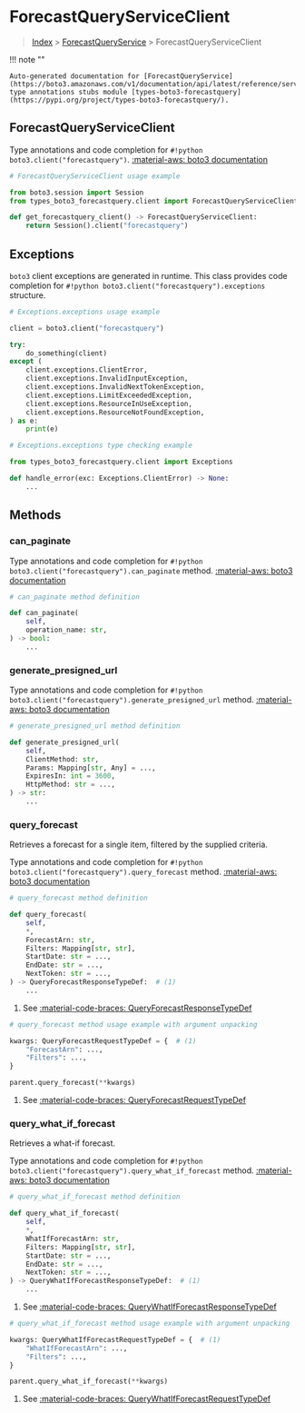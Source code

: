 # ForecastQueryServiceClient

> [Index](../README.md) > [ForecastQueryService](./README.md) > ForecastQueryServiceClient

!!! note ""

    Auto-generated documentation for [ForecastQueryService](https://boto3.amazonaws.com/v1/documentation/api/latest/reference/services/forecastquery.html#forecastqueryservice)
    type annotations stubs module [types-boto3-forecastquery](https://pypi.org/project/types-boto3-forecastquery/).

## ForecastQueryServiceClient

Type annotations and code completion for `#!python boto3.client("forecastquery")`.
[:material-aws: boto3 documentation](https://boto3.amazonaws.com/v1/documentation/api/latest/reference/services/forecastquery.html#ForecastQueryService.Client)

```python
# ForecastQueryServiceClient usage example

from boto3.session import Session
from types_boto3_forecastquery.client import ForecastQueryServiceClient

def get_forecastquery_client() -> ForecastQueryServiceClient:
    return Session().client("forecastquery")
```

## Exceptions


`boto3` client exceptions are generated in runtime.
This class provides code completion for `#!python boto3.client("forecastquery").exceptions` structure.

```python
# Exceptions.exceptions usage example

client = boto3.client("forecastquery")

try:
    do_something(client)
except (
    client.exceptions.ClientError,
    client.exceptions.InvalidInputException,
    client.exceptions.InvalidNextTokenException,
    client.exceptions.LimitExceededException,
    client.exceptions.ResourceInUseException,
    client.exceptions.ResourceNotFoundException,
) as e:
    print(e)
```

```python
# Exceptions.exceptions type checking example

from types_boto3_forecastquery.client import Exceptions

def handle_error(exc: Exceptions.ClientError) -> None:
    ...
```


## Methods


### can\_paginate



Type annotations and code completion for `#!python boto3.client("forecastquery").can_paginate` method.
[:material-aws: boto3 documentation](https://boto3.amazonaws.com/v1/documentation/api/latest/reference/services/forecastquery/client/can_paginate.html)

```python
# can_paginate method definition

def can_paginate(
    self,
    operation_name: str,
) -> bool:
    ...
```


### generate\_presigned\_url



Type annotations and code completion for `#!python boto3.client("forecastquery").generate_presigned_url` method.
[:material-aws: boto3 documentation](https://boto3.amazonaws.com/v1/documentation/api/latest/reference/services/forecastquery/client/generate_presigned_url.html)

```python
# generate_presigned_url method definition

def generate_presigned_url(
    self,
    ClientMethod: str,
    Params: Mapping[str, Any] = ...,
    ExpiresIn: int = 3600,
    HttpMethod: str = ...,
) -> str:
    ...
```


### query\_forecast

Retrieves a forecast for a single item, filtered by the supplied criteria.

Type annotations and code completion for `#!python boto3.client("forecastquery").query_forecast` method.
[:material-aws: boto3 documentation](https://boto3.amazonaws.com/v1/documentation/api/latest/reference/services/forecastquery/client/query_forecast.html)

```python
# query_forecast method definition

def query_forecast(
    self,
    *,
    ForecastArn: str,
    Filters: Mapping[str, str],
    StartDate: str = ...,
    EndDate: str = ...,
    NextToken: str = ...,
) -> QueryForecastResponseTypeDef:  # (1)
    ...
```

1. See [:material-code-braces: QueryForecastResponseTypeDef](./type_defs.md#queryforecastresponsetypedef)


```python
# query_forecast method usage example with argument unpacking

kwargs: QueryForecastRequestTypeDef = {  # (1)
    "ForecastArn": ...,
    "Filters": ...,
}

parent.query_forecast(**kwargs)
```

1. See [:material-code-braces: QueryForecastRequestTypeDef](./type_defs.md#queryforecastrequesttypedef)

### query\_what\_if\_forecast

Retrieves a what-if forecast.

Type annotations and code completion for `#!python boto3.client("forecastquery").query_what_if_forecast` method.
[:material-aws: boto3 documentation](https://boto3.amazonaws.com/v1/documentation/api/latest/reference/services/forecastquery/client/query_what_if_forecast.html)

```python
# query_what_if_forecast method definition

def query_what_if_forecast(
    self,
    *,
    WhatIfForecastArn: str,
    Filters: Mapping[str, str],
    StartDate: str = ...,
    EndDate: str = ...,
    NextToken: str = ...,
) -> QueryWhatIfForecastResponseTypeDef:  # (1)
    ...
```

1. See [:material-code-braces: QueryWhatIfForecastResponseTypeDef](./type_defs.md#querywhatifforecastresponsetypedef)


```python
# query_what_if_forecast method usage example with argument unpacking

kwargs: QueryWhatIfForecastRequestTypeDef = {  # (1)
    "WhatIfForecastArn": ...,
    "Filters": ...,
}

parent.query_what_if_forecast(**kwargs)
```

1. See [:material-code-braces: QueryWhatIfForecastRequestTypeDef](./type_defs.md#querywhatifforecastrequesttypedef)




